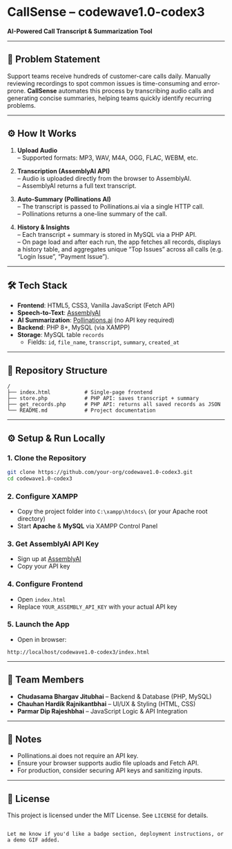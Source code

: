 # CallSense – codewave1.0-codex3

**AI-Powered Call Transcript & Summarization Tool**

---

## 🚀 Problem Statement

Support teams receive hundreds of customer-care calls daily. Manually reviewing recordings to spot common issues is time-consuming and error-prone. **CallSense** automates this process by transcribing audio calls and generating concise summaries, helping teams quickly identify recurring problems.

---

## ⚙️ How It Works

1. **Upload Audio**  
   – Supported formats: MP3, WAV, M4A, OGG, FLAC, WEBM, etc.

2. **Transcription (AssemblyAI API)**  
   – Audio is uploaded directly from the browser to AssemblyAI.  
   – AssemblyAI returns a full text transcript.

3. **Auto-Summary (Pollinations AI)**  
   – The transcript is passed to Pollinations.ai via a single HTTP call.  
   – Pollinations returns a one-line summary of the call.

4. **History & Insights**  
   – Each transcript + summary is stored in MySQL via a PHP API.  
   – On page load and after each run, the app fetches all records, displays a history table, and aggregates unique “Top Issues” across all calls (e.g. “Login Issue”, “Payment Issue”).

---

## 🛠️ Tech Stack

- **Frontend**: HTML5, CSS3, Vanilla JavaScript (Fetch API)  
- **Speech-to-Text**: [AssemblyAI](https://www.assemblyai.com/)  
- **AI Summarization**: [Pollinations.ai](https://text.pollinations.ai/) (no API key required)  
- **Backend**: PHP 8+, MySQL (via XAMPP)  
- **Storage**: MySQL table `records`  
  - Fields: `id`, `file_name`, `transcript`, `summary`, `created_at`

---

## 📂 Repository Structure

```
/
├── index.html           # Single-page frontend
├── store.php            # PHP API: saves transcript + summary
├── get_records.php      # PHP API: returns all saved records as JSON
└── README.md            # Project documentation
```

---

## ⚙️ Setup & Run Locally

### 1. Clone the Repository

```bash
git clone https://github.com/your-org/codewave1.0-codex3.git
cd codewave1.0-codex3
```

### 2. Configure XAMPP

- Copy the project folder into `C:\xampp\htdocs\` (or your Apache root directory)
- Start **Apache** & **MySQL** via XAMPP Control Panel

### 3. Get AssemblyAI API Key

- Sign up at [AssemblyAI](https://www.assemblyai.com/)
- Copy your API key

### 4. Configure Frontend

- Open `index.html`
- Replace `YOUR_ASSEMBLY_API_KEY` with your actual API key

### 5. Launch the App

- Open in browser:

```
http://localhost/codewave1.0-codex3/index.html
```

---

## 👥 Team Members

- **Chudasama Bhargav Jitubhai** – Backend & Database (PHP, MySQL)  
- **Chauhan Hardik Rajnikantbhai** – UI/UX & Styling (HTML, CSS)  
- **Parmar Dip Rajeshbhai** – JavaScript Logic & API Integration

---

## 📌 Notes

- Pollinations.ai does not require an API key.
- Ensure your browser supports audio file uploads and Fetch API.
- For production, consider securing API keys and sanitizing inputs.

---

## 📄 License

This project is licensed under the MIT License. See `LICENSE` for details.
```

Let me know if you'd like a badge section, deployment instructions, or a demo GIF added.
